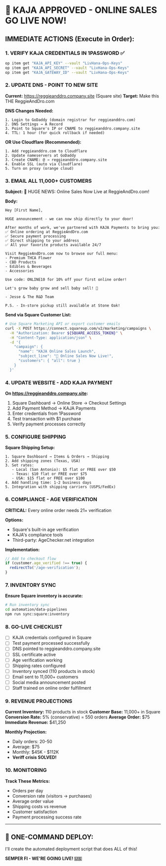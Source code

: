 # 🚨 KAJA APPROVED - ONLINE SALES GO LIVE NOW!

## IMMEDIATE ACTIONS (Execute in Order):

### 1. VERIFY KAJA CREDENTIALS IN 1PASSWORD ✅

```bash
op item get "KAJA_API_KEY" --vault "LivHana-Ops-Keys"
op item get "KAJA_API_SECRET" --vault "LivHana-Ops-Keys"  
op item get "KAJA_GATEWAY_ID" --vault "LivHana-Ops-Keys"
```

### 2. UPDATE DNS - POINT TO NEW SITE

**Current:** https://reggieanddro.company.site (Square site)
**Target:** Make this THE ReggieAndDro.com

**DNS Changes Needed:**
```
1. Login to GoDaddy (domain registrar for reggieanddro.com)
2. DNS Settings → A Record
3. Point to Square's IP or CNAME to reggieanddro.company.site
4. TTL: 1 hour (for quick rollback if needed)
```

**OR Use Cloudflare (Recommended):**
```
1. Add reggieanddro.com to Cloudflare
2. Update nameservers at GoDaddy
3. Create CNAME: @ → reggieanddro.company.site
4. Enable SSL (auto via Cloudflare)
5. Turn on proxy (orange cloud)
```

### 3. EMAIL ALL 11,000+ CUSTOMERS

**Subject:** 🎉 HUGE NEWS: Online Sales Now Live at ReggieAndDro.com!

**Body:**
```
Hey [First Name],

HUGE announcement - we can now ship directly to your door!

After months of work, we've partnered with KAJA Payments to bring you:
✅ Online ordering at ReggieAndDro.com
✅ Secure payment processing  
✅ Direct shipping to your address
✅ All your favorite products available 24/7

Visit ReggieAndDro.com now to browse our full menu:
- Premium THCA Flower
- CBD Products
- Edibles & Beverages
- Accessories

Use code: ONLINE10 for 10% off your first online order!

Let's grow baby grow and sell baby sell! 🌿

- Jesse & The R&D Team

P.S. - In-store pickup still available at Stone Oak!
```

**Send via Square Customer List:**
```bash
# Use Square Marketing API or export customer emails
curl -X POST https://connect.squareup.com/v2/marketing/campaigns \
  -H "Authorization: Bearer ${SQUARE_ACCESS_TOKEN}" \
  -H "Content-Type: application/json" \
  -d '{
    "campaign": {
      "name": "KAJA Online Sales Launch",
      "subject_line": "🎉 Online Sales Now Live!",
      "customers": { "all": true }
    }
  }'
```

### 4. UPDATE WEBSITE - ADD KAJA PAYMENT

**On https://reggieanddro.company.site:**

1. Square Dashboard → Online Store → Checkout Settings
2. Add Payment Method → KAJA Payments
3. Enter credentials from 1Password
4. Test transaction with $1 purchase
5. Verify payment processes correctly

### 5. CONFIGURE SHIPPING

**Square Shipping Setup:**
```
1. Square Dashboard → Items & Orders → Shipping
2. Add shipping zones (Texas, USA)
3. Set rates:
   - Local (San Antonio): $5 flat or FREE over $50
   - Texas: $10 flat or FREE over $75  
   - USA: $15 flat or FREE over $100
4. Add handling time: 1-2 business days
5. Integration with shipping carriers (USPS/FedEx)
```

### 6. COMPLIANCE - AGE VERIFICATION

**CRITICAL:** Every online order needs 21+ verification

**Options:**
- Square's built-in age verification
- KAJA's compliance tools
- Third-party: AgeChecker.net integration

**Implementation:**
```javascript
// Add to checkout flow
if (customer.age_verified !== true) {
  redirectTo('/age-verification');
}
```

### 7. INVENTORY SYNC

**Ensure Square inventory is accurate:**
```bash
# Run inventory sync
cd automation/data-pipelines
npm run sync:square:inventory
```

### 8. GO-LIVE CHECKLIST

- [ ] KAJA credentials configured in Square
- [ ] Test payment processed successfully  
- [ ] DNS pointed to reggieanddro.company.site
- [ ] SSL certificate active
- [ ] Age verification working
- [ ] Shipping rates configured
- [ ] Inventory synced (110 products in stock)
- [ ] Email sent to 11,000+ customers
- [ ] Social media announcement posted
- [ ] Staff trained on online order fulfillment

### 9. REVENUE PROJECTIONS

**Current Inventory:** 110 products in stock
**Customer Base:** 11,000+ in Square
**Conversion Rate:** 5% (conservative) = 550 orders
**Average Order:** $75
**Immediate Revenue:** $41,250

**Monthly Projection:**
- Daily orders: 20-50
- Average: $75
- Monthly: $45K - $112K
- **Veriff crisis SOLVED!**

### 10. MONITORING

**Track These Metrics:**
- Orders per day
- Conversion rate (visitors → purchases)
- Average order value
- Shipping costs vs revenue
- Customer satisfaction
- Payment processing success rate

---

## 🚀 ONE-COMMAND DEPLOY:

I'll create the automated deployment script that does ALL of this!

**SEMPER FI - WE'RE GOING LIVE! 🇺🇸**


<!-- Last verified: 2025-10-02 -->

<!-- Optimized: 2025-10-02 -->
